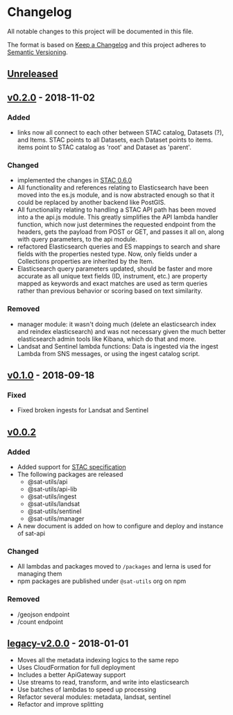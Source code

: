 # Changelog
All notable changes to this project will be documented in this file.

The format is based on [Keep a Changelog](http://keepachangelog.com/en/1.0.0/)
and this project adheres to [Semantic Versioning](http://semver.org/spec/v2.0.0.html).

## [Unreleased]


## [v0.2.0] - 2018-11-02

### Added
- links now all connect to each other between STAC catalog, Datasets (?), and Items. STAC points to all Datasets, each Dataset points to items. items point to STAC catalog as 'root' and Dataset as 'parent'.

### Changed
- implemented the changes in [STAC 0.6.0](https://github.com/radiantearth/stac-spec/blob/master/CHANGELOG.md)
- All functionality and references relating to Elasticsearch have been moved into the es.js module, and is now abstracted enough so that it could be replaced by another backend like PostGIS.
- All functionality relating to handling a STAC API path has been moved into a the api.js module. This greatly simplifies the API lambda handler function, which now just determines the requested endpoint from the headers, gets the payload from POST or GET, and passes it all on, along with query parameters, to the api module.
- refactored Elasticsearch queries and ES mappings to search and share fields with the properties nested type. Now, only fields under a Collections properties are inherited by the Item.
- Elasticsearch query parameters updated, should be faster and more accurate as all unique text fields (ID, instrument, etc.) are property mapped as keywords and exact matches are used as term queries rather than previous behavior or scoring based on text similarity.

### Removed
- manager module: it wasn't doing much (delete an elasticsearch index and reindex elasticsearch) and was not necessary given the much better elasticsearch admin tools like Kibana, which do that and more.
- Landsat and Sentinel lambda functions: Data is ingested via the ingest Lambda from SNS messages, or using the ingest catalog script.


## [v0.1.0] - 2018-09-18

### Fixed
- Fixed broken ingests for Landsat and Sentinel

## [v0.0.2]

### Added
- Added support for [STAC specification](https://github.com/radiantearth/stac-spec/)
- The following packages are released
  - @sat-utils/api
  - @sat-utils/api-lib
  - @sat-utils/ingest
  - @sat-utils/landsat
  - @sat-utils/sentinel
  - @sat-utils/manager
- A new document is added on how to configure and deploy and instance of sat-api

### Changed
- All lambdas and packages moved to `/packages` and lerna is used for managing them
- npm packages are published under `@sat-utils` org on npm

### Removed
- /geojson endpoint
- /count endpoint

## [legacy-v2.0.0] - 2018-01-01

- Moves all the metadata indexing logics to the same repo
- Uses CloudFormation for full deployment
- Includes a better ApiGateway support
- Use streams to read, transform, and write into elasticsearch
- Use batches of lambdas to speed up processing
- Refactor several modules: metadata, landsat, sentinel
- Refactor and improve splitting

[Unreleased]: https://github.com/sat-utils/sat-api/compare/master...develop
[v0.2.0]: https://github.com/sat-utils/sat-api/compare/0.1.0...0.2.0
[v0.1.0]: https://github.com/sat-utils/sat-api/compare/v0.0.2...0.1.0
[v0.0.2]: https://github.com/sat-utils/sat-api/compare/legacy-v2.0.0...v0.0.2
[legacy-v2.0.0]: https://github.com/sat-utils/sat-api/tree/legacy